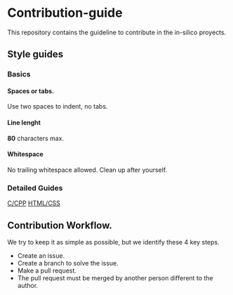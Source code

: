 # Contribution-guide
This repository contains the guideline to contribute in the in-silico proyects.


## Style guides

### Basics

#### Spaces or tabs.

Use two spaces to indent, no tabs.

#### Line lenght

**80**  characters max.

#### Whitespace

No trailing whitespace allowed. Clean up after yourself.

### Detailed Guides 

[C/CPP](https://github.com/in-silico/Contribution-guide/blob/master/SG-CPP.md)
[HTML/CSS](https://github.com/in-silico/Contribution-guide/blob/master/SG-HTML_CSS.md)

## Contribution Workflow.

We try to keep it as simple as possible, but we identify these 4 key steps.

- Create an issue.
- Create a branch to solve the issue.
- Make a pull request.
- The pull request must be merged by another person different to the author.



